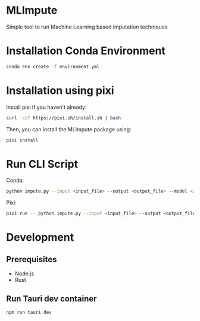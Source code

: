 # MLImpute
Simple tool to run Machine Learning based imputation techniques


# Installation Conda Environment

```bash
conda env create -f environment.yml
```

# Installation using pixi

Install pixi if you haven't already:

```bash
curl -sSf https://pixi.sh/install.sh | bash
```

Then, you can install the MLImpute package using:

```bash
pixi install
```


# Run CLI Script

Conda:
```bash
python impute.py --input <input_file> --output <output_file> --model <imputation_method>
```

Pixi:
```bash
pixi run -- python impute.py --input <input_file> --output <output_file> --model <imputation_method>
```

# Development

## Prerequisites

* Node.js
* Rust

## Run Tauri dev container

```bash
npm run tauri dev
```





